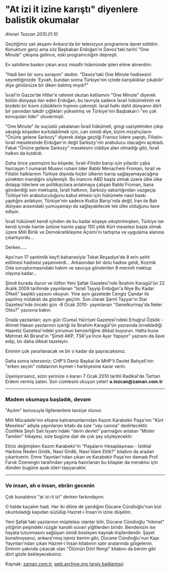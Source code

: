 # "At izi it izine karıştı" diyenlere balistik okumalar

*Ahmet Tezcan 2010.01.10*

<tr><td class="metin" colspan="2" style="padding-top: 20px; padding-left: 5px; ">Geçtiğimiz salı akşamı Ankara'da bir televizyon programına davet edildim. Konuktum gerçi ama söz Başbakan Erdoğan'ın Davos'taki tarihi "One Minute" çıkışına gelince, eski programcılığım depreşti.</td></tr><tr><td class="metin" colspan="2" style="padding-top: 20px; padding-left: 5px; "><p>Ev sahibine baskın çıkan arsız misafir hükmünde ipleri elime alıverdim:
<p>"Hadi ben bir soru sorayım" dedim. "Davos'taki One Minute hadisesini seyrettiğinizde 'Eyvah, bundan sonra Türkiye'nin içinde karışıklıklar çıkabilir' diye gönlünüze bir diken batmış mıydı?"
<p>İsrail'in Gazze'de Hitler'e rahmet okutan katliamını "One Minute" diyerek bütün dünyaya ilan eden Erdoğan, bu tavrıyla sadece İsrail hükümetinin ve bizdeki bir kısım zübüklerin hışmını çekmişti. İsrail halkı dahil dünyanın dört bir yanından takdir çığlıkları yükselmiş ve Türkiye'nin Başbakan'ı "en çok konuşulan lider" oluvermişti.
<p>"One Minute" ile suçüstü yakalanan İsrail hükümeti, grogi vaziyetinden çıkıp sıkıştığı köşeden kurtulabilmek için, can simidi diye, bizim mizahçıların "Önüne gelene Sarkozy" diyerek dalga geçtiği Fransız lidere yapıştı, Filistin-İsrail meselesinde Erdoğan'ın değil Sarkozy'nin arabulucu olacağını açıkladı. Fakat "Önüne gelene Sarkozy" meselesini ciddiye alan olmadığı gibi, İsrail halkını da kızdırdı.
<p>Daha önce yazmıştım bu köşede; İsrail-Filistin barışı için yıllardır çaba harcayan 1 numaralı Musevi ruhani lider Rabbi Menachem Froman, İsrail ve Filistin halklarının Türkiye dışında hiçbir ülkenin barışı sağlayamayacağına yürekten inandığını söylemişti. Bu inancını ABD başta olmak üzere ülke ülke dolaşıp liderlere ve politikacılara anlatmaya çalışan Rabbi Froman, bana gönderdiği son mektupta, İsrail halkının, Sarkozy sakarlığından vazgeçip Türkiye'nin arabuluculuğunu kabul etmesi için hükümete nasıl baskı yaptığını anlatıyor, Türkiye'nin sadece Kudüs Barışı'nda değil, İran ile Batı dünyası arasındaki yumuşamayı da sağlayabilecek tek ülke olduğunu ilave ediyor.
<p>İsrail hükümeti kendi içinden de bu kadar köşeye sıkıştırılmışken, Türkiye ise kendi içinde hamle üstüne hamle yapıp 150 yıllık Kürt meselesi başta olmak üzere Milli Birlik ve Demokratikleşme Açılımı'nı tartışma ve uygulama alanına çıkartıyordu...
<p>Derken.....
<p>Apo'nun 17 santimlik keyfi bahanesiyle Tokat Reşadiye'de 8 erin şehit edilmesi hadisesi yaşanıverdi... Arkasından bir dolu hadise geldi, Kozmik Oda soruşturmasındaki hakim ve savcıya gönderilen 8 mermili mektup olayına kadar...
<p>Şimdi burada durun ve lütfen Yeni Şafak Gazetesi'nde İbrahim Karagül'ün 22 Aralık 2009 tarihinde yayınlanan "İsrail Tayyip Erdoğan'a Niye Bu Kadar Öfkeli" başlıklı yazısını okuyun. Yine aynı gazetede Cengiz Çandar ile yapılmış mülakatı da gözden geçirin. Son olarak Şamil Tayyar'ın Star Gazetesi'nde önceki gün -8 Ocak 2010- yayınlanan "Genelkurmay'da Neler Oldu?" yazısına bakın.
<p>Orada yazılanları; aynı gün (Cuma) Hürriyet Gazetesi'ndeki Ertuğrul Özkök - Ahmet Hakan yazılarının içeriği ile İbrahim Karagül'ün yazısında örneklediği Haaretz Gazetesi'ndeki yorumun benzerliğine dikkat buyurun. Hatta buna Mehmet Ali Birand'ın "Şimdi AKP, TSK'ya İnce Ayar Yapıyor" yazısını da ilave edip, bir daha dikkat tazeleyin.
<p>Eminim çok yararlanacak ve bir o kadar da şaşıracaksınız.
<p>Daha sonra isterseniz; CHP'li Deniz Baykal ile MHP'li Devlet Bahçeli'nin "erken seçim" nidalarının kıymet-i harbiyesine karar verin.
<p>Üşeniyorsanız, sizin yerinize o kararı 7 Ocak 2010 tarihli Radikal'de Tarhan Erdem vermiş zaten. Son cümlesini okuyun yeter! <b>a.tezcan@zaman.com.tr</b>
<p><hr/>
<p><h3>Madem okumaya başladık, devam </h3>
<p>"Açılım" konusuyla ilgilenenlere tavsiye olunur.
<p>Milli Mücadele'nin efsane kahramanlarından Kazım Karabekir Paşa'nın "Kürt Meselesi" adıyla yayınlanan kitabı da size "vay canına" dedirtecektir. Özellikle Şeyh Sait İsyanı'ndaki "derin devlet" parmağını anlatan "Mister Tamilen" hikayesi, size bugüne dair de çok şey söyleyecektir.
<p>Eliniz değmişken Kazım Karabekir'in "Paşaların Hesaplaşması - İstiklal Harbine Neden Girdik, Nasıl Girdik, Nasıl İdare Ettik?" kitabını da aradan çıkartıverin. Emre Yayınları'ndan çıkan ve Karabekir Paşa'nın damadı Prof. Faruk Özerengin tarafından yayına hazırlanan bu kitaplar da meraklısı için dünden bugüne ayak izleri taşıyacaktır.
<p><hr/>
<p><h3>Ve insan, ah o insan, ebrârı gecenin </h3>
<p>Çok bunaldınız "at izi-it izi" derken farkındayım.
<p>O halde kaçalım hadi. Her iki diline de yandığım Dücane Cündioğlu'nun bizi okuntuladığı kapıdan süzülüp Hazret-i İnsan'ın izine düşelim.
<p>Yeni Şafak'taki yazılarının müptelası olanlar bilir, Dücane Cündioğlu "hikmet" yitiğinin peşindeki rüzgâr kanatlı süvari yiğitlerden biridir. Bendenizin ise hayata tutunmasını sağlayan ümidi besleyen kaynak-kişilerdendir. Şayet bunalmışsanız, ankara'rmış iseniz benim gibi, Dücane Cündioğlu'nun Kapı Yayınları'ndan çıkan Hazret-i İnsan kitabının satır aralarında gölgelenin. Eminim yakında çıkacak olan "Ölümün Dört Rengi" kitabını da benim gibi dört gözle bekleyeceksiniz.<br/></p></p></p></p></p></p></p></p></p></p></p></p></p></p></p></p></p></p></p></p></p></p></p></td></tr>

Kaynak: [zaman.com.tr](http://zaman.com.tr/yazar.do?yazino=938152), [web.archive.org (arşiv bağlantısı)](http://web.archive.org/web/20100219160605/http://www.zaman.com.tr:80/yazar.do?yazino=938152)
